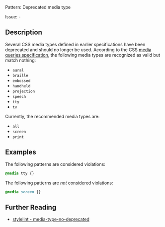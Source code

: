 Pattern: Deprecated media type

Issue: -

## Description

Several CSS media types defined in earlier specifications have been deprecated and should no longer be used. According to the CSS [media queries specification](https://drafts.csswg.org/mediaqueries-5/#media-types), the following media types are recognized as valid but match nothing:

- `aural`
- `braille`
- `embossed`
- `handheld`
- `projection`
- `speech`
- `tty`
- `tv`

Currently, the recommended media types are:

- `all`
- `screen`
- `print`

## Examples

The following patterns are considered violations:

```css
@media tty {}
```

The following patterns are *not* considered violations:

```css
@media screen {}
```

## Further Reading

* [stylelint - media-type-no-deprecated](https://stylelint.io/user-guide/rules/media-type-no-deprecated)